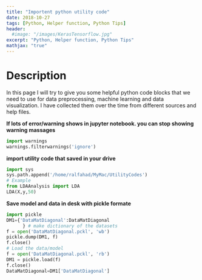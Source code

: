 ```yaml
---
title: "Importent python utility code"
date: 2018-10-27
tags: [Python, Helper function, Python Tips]
header:
  #image: "/images/KerasTensorflow.jpg"
excerpt: "Python, Helper function, Python Tips"
mathjax: "true"
---
```

# Description
In this page I will try to give you some helpful python code blocks that we need
to use for data preprocessing, machine learning and data visualization. I have
collected them over the time from different sources and help files.

**If lots of error/warning shows in jupyter notebook. you can stop showing
warning massages**

```python
import warnings
warnings.filterwarnings('ignore')
```

**import utility code that saved in your drive**

```python
import sys
sys.path.append('/home/ralfahad/MyMac/UtilityCodes')
# Example
from LDAAnalysis import LDA
LDA(X,y,50)
```

**Save model and data in desk with pickle formate**

```python
import pickle
DM1={'DataMatDiagonal':DataMatDiagonal
      } # make dictionary of the datasets
f = open('DataMatDiagonal.pckl', 'wb')
pickle.dump(DM1, f)
f.close()
# Load the data/model
f = open('DataMatDiagonal.pckl', 'rb')
DM1 = pickle.load(f)
f.close()
DataMatDiagonal=DM1['DataMatDiagonal']

```
